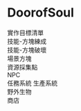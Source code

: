 # DoorofSoul

實作目標清單  
  技能-方塊練成  
  技能-方塊破壞  
  場景方塊  
  資源採集點  
  NPC  
  任務系統 
  生產系統  
  野外生物  
  商店 
